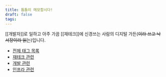 ```yaml
---
title: 틈틈이 메모합시다!
draft: false
tags:
---
```

[[개발자]]로 일하고 아주 가끔 [[재테크]]에 신경쓰는 사람의 디지털 가든(~~이라 쓰고 낙서장이라 읽는~~)입니다.

- [전체 태그 목록](/tags/)
- [재테크 관련](/PersonalFinance/)
- [개발 관련](/dev)
- [인프라 관련](/infra)